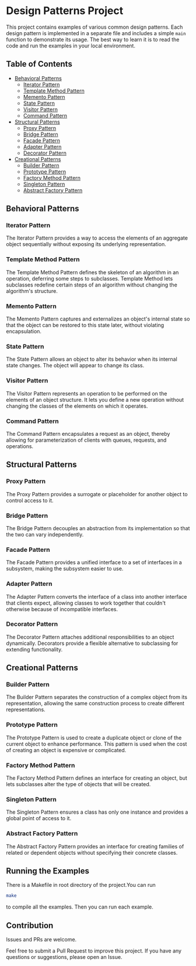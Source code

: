 # Design Patterns Project

This project contains examples of various common design patterns. Each design pattern is implemented in a separate file and includes a simple `main` function to demonstrate its usage.
The best way to learn it is to read the code and run the examples in your local environment.

## Table of Contents

- [Behavioral Patterns](#behavioral-patterns)
  - [Iterator Pattern](#iterator-pattern)
  - [Template Method Pattern](#template-method-pattern)
  - [Memento Pattern](#memento-pattern)
  - [State Pattern](#state-pattern)
  - [Visitor Pattern](#visitor-pattern)
  - [Command Pattern](#command-pattern)
- [Structural Patterns](#structural-patterns)
  - [Proxy Pattern](#proxy-pattern)
  - [Bridge Pattern](#bridge-pattern)
  - [Facade Pattern](#facade-pattern)
  - [Adapter Pattern](#adapter-pattern)
  - [Decorator Pattern](#decorator-pattern)
- [Creational Patterns](#creational-patterns)
  - [Builder Pattern](#builder-pattern)
  - [Prototype Pattern](#prototype-pattern)
  - [Factory Method Pattern](#factory-method-pattern)
  - [Singleton Pattern](#singleton-pattern)
  - [Abstract Factory Pattern](#abstract-factory-pattern)

## Behavioral Patterns

### Iterator Pattern

The Iterator Pattern provides a way to access the elements of an aggregate object sequentially without exposing its underlying representation.

### Template Method Pattern

The Template Method Pattern defines the skeleton of an algorithm in an operation, deferring some steps to subclasses. Template Method lets subclasses redefine certain steps of an algorithm without changing the algorithm's structure.

### Memento Pattern

The Memento Pattern captures and externalizes an object's internal state so that the object can be restored to this state later, without violating encapsulation.

### State Pattern

The State Pattern allows an object to alter its behavior when its internal state changes. The object will appear to change its class.

### Visitor Pattern

The Visitor Pattern represents an operation to be performed on the elements of an object structure. It lets you define a new operation without changing the classes of the elements on which it operates.

### Command Pattern

The Command Pattern encapsulates a request as an object, thereby allowing for parameterization of clients with queues, requests, and operations.

## Structural Patterns

### Proxy Pattern

The Proxy Pattern provides a surrogate or placeholder for another object to control access to it.

### Bridge Pattern

The Bridge Pattern decouples an abstraction from its implementation so that the two can vary independently.

### Facade Pattern

The Facade Pattern provides a unified interface to a set of interfaces in a subsystem, making the subsystem easier to use.

### Adapter Pattern

The Adapter Pattern converts the interface of a class into another interface that clients expect, allowing classes to work together that couldn't otherwise because of incompatible interfaces.

### Decorator Pattern

The Decorator Pattern attaches additional responsibilities to an object dynamically. Decorators provide a flexible alternative to subclassing for extending functionality.

## Creational Patterns

### Builder Pattern

The Builder Pattern separates the construction of a complex object from its representation, allowing the same construction process to create different representations.

### Prototype Pattern

The Prototype Pattern is used to create a duplicate object or clone of the current object to enhance performance. This pattern is used when the cost of creating an object is expensive or complicated.

### Factory Method Pattern

The Factory Method Pattern defines an interface for creating an object, but lets subclasses alter the type of objects that will be created.

### Singleton Pattern

The Singleton Pattern ensures a class has only one instance and provides a global point of access to it.

### Abstract Factory Pattern

The Abstract Factory Pattern provides an interface for creating families of related or dependent objects without specifying their concrete classes.

## Running the Examples

There is a Makefile in root directory of the project.You can run

```bash
make
```

to compile all the examples. Then you can run each example.

## Contribution

Issues and PRs are welcome.

Feel free to submit a Pull Request to improve this project. If you have any questions or suggestions, please open an Issue.
